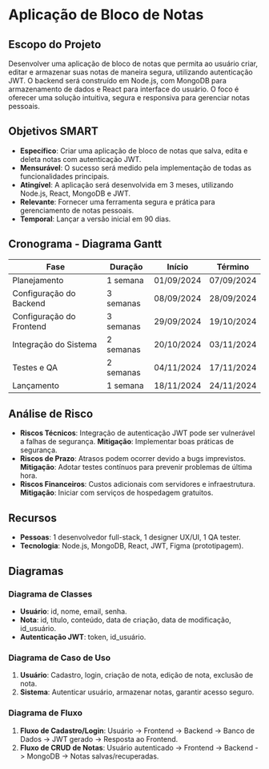 # Aplicação de Bloco de Notas

## Escopo do Projeto
Desenvolver uma aplicação de bloco de notas que permita ao usuário criar, editar e armazenar suas notas de maneira segura, utilizando autenticação JWT. O backend será construído em Node.js, com MongoDB para armazenamento de dados e React para interface do usuário. O foco é oferecer uma solução intuitiva, segura e responsiva para gerenciar notas pessoais.

## Objetivos SMART
- **Específico**: Criar uma aplicação de bloco de notas que salva, edita e deleta notas com autenticação JWT.
- **Mensurável**: O sucesso será medido pela implementação de todas as funcionalidades principais.
- **Atingível**: A aplicação será desenvolvida em 3 meses, utilizando Node.js, React, MongoDB e JWT.
- **Relevante**: Fornecer uma ferramenta segura e prática para gerenciamento de notas pessoais.
- **Temporal**: Lançar a versão inicial em 90 dias.

## Cronograma - Diagrama Gantt

| Fase                     | Duração  | Início      | Término      |
| ------------------------ | -------- | ----------- | ------------ |
| Planejamento              | 1 semana | 01/09/2024  | 07/09/2024   |
| Configuração do Backend   | 3 semanas| 08/09/2024  | 28/09/2024   |
| Configuração do Frontend  | 3 semanas| 29/09/2024  | 19/10/2024   |
| Integração do Sistema     | 2 semanas| 20/10/2024  | 03/11/2024   |
| Testes e QA               | 2 semanas| 04/11/2024  | 17/11/2024   |
| Lançamento                | 1 semana | 18/11/2024  | 24/11/2024   |

## Análise de Risco
- **Riscos Técnicos**: Integração de autenticação JWT pode ser vulnerável a falhas de segurança. **Mitigação**: Implementar boas práticas de segurança.
- **Riscos de Prazo**: Atrasos podem ocorrer devido a bugs imprevistos. **Mitigação**: Adotar testes contínuos para prevenir problemas de última hora.
- **Riscos Financeiros**: Custos adicionais com servidores e infraestrutura. **Mitigação**: Iniciar com serviços de hospedagem gratuitos.

## Recursos
- **Pessoas**: 1 desenvolvedor full-stack, 1 designer UX/UI, 1 QA tester.
- **Tecnologia**: Node.js, MongoDB, React, JWT, Figma (prototipagem).

## Diagramas

### Diagrama de Classes
- **Usuário**: id, nome, email, senha.
- **Nota**: id, título, conteúdo, data de criação, data de modificação, id_usuário.
- **Autenticação JWT**: token, id_usuário.

### Diagrama de Caso de Uso
1. **Usuário**: Cadastro, login, criação de nota, edição de nota, exclusão de nota.
2. **Sistema**: Autenticar usuário, armazenar notas, garantir acesso seguro.

### Diagrama de Fluxo
1. **Fluxo de Cadastro/Login**: Usuário -> Frontend -> Backend -> Banco de Dados -> JWT gerado -> Resposta ao Frontend.
2. **Fluxo de CRUD de Notas**: Usuário autenticado -> Frontend -> Backend -> MongoDB -> Notas salvas/recuperadas.
